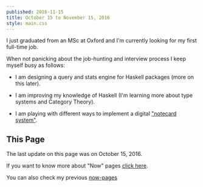 ```yaml
---
published: 2016-11-15
title: October 15 to November 15, 2016
style: main.css
---
```


I just graduated from an MSc at Oxford and I'm currently looking for my
first full-time job.

When not panicking about the job-hunting and interview process I keep myself busy
as follows:

* I am designing a query and stats engine for Haskell packages (more on this
later).

* I am improving my knowledge of Haskell (I'm learning more about type systems and Category Theory).

* I am playing with different ways to implement a digital  ["notecard
system"](http://ryanholiday.net/the-notecard-system-the-key-for-remembering-organizing-and-using-everything-you-read/).

## This Page
The last update on this page was on  October 15, 2016.

If you want to know more about "Now" pages [click here](http://nownownow.com/about).

You can also check my previous [now-pages](/old-now.html)
